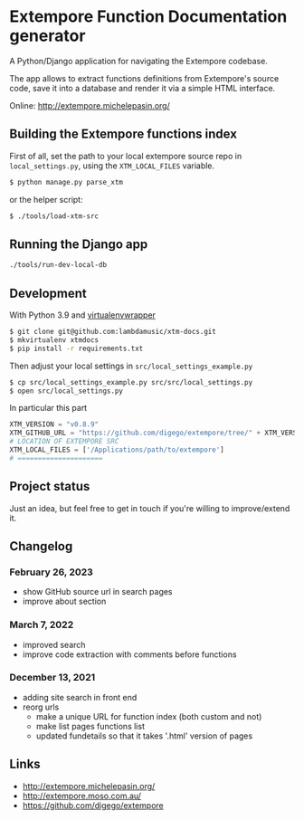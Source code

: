 # Extempore Function Documentation generator

A Python/Django application for navigating the Extempore codebase. 

The app allows to extract functions definitions from Extempore's source code, save it into a database and render it via a simple HTML interface. 

Online: http://extempore.michelepasin.org/


## Building the Extempore functions index

First of all, set the path to your local extempore source repo in `local_settings.py`, using the `XTM_LOCAL_FILES` variable.

```bash
$ python manage.py parse_xtm
```

or the helper script:

```bash
$ ./tools/load-xtm-src
```


## Running the Django app

```bash
./tools/run-dev-local-db
```


## Development

With Python 3.9 and [virtualenvwrapper](https://virtualenvwrapper.readthedocs.io/en/latest/index.html)

```bash
$ git clone git@github.com:lambdamusic/xtm-docs.git
$ mkvirtualenv xtmdocs
$ pip install -r requirements.txt
```

Then adjust your local settings in `src/local_settings_example.py`

```bash
$ cp src/local_settings_example.py src/src/local_settings.py
$ open src/local_settings.py
```

In particular this part

```python
XTM_VERSION = "v0.8.9"
XTM_GITHUB_URL = "https://github.com/digego/extempore/tree/" + XTM_VERSION
# LOCATION OF EXTEMPORE SRC
XTM_LOCAL_FILES = ['/Applications/path/to/extempore']
# =====================
```



## Project status

Just an idea, but feel free to get in touch if you're willing to improve/extend it.  


## Changelog


### February 26, 2023

* show GitHub source url in search pages
* improve about section


### March 7, 2022

* improved search
* improve code extraction with comments before functions


### December 13, 2021

* adding site search in front end
* reorg urls
  * make a unique URL for function index (both custom and not)
  * make list pages functions list
  * updated fundetails so that it takes '.html' version of pages 


## Links

* http://extempore.michelepasin.org/
* http://extempore.moso.com.au/
* https://github.com/digego/extempore
